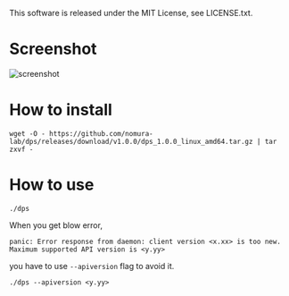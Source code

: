  This software is released under the MIT License, see LICENSE.txt.

# Screenshot
![screenshot](https://github.com/nomura-lab/dps/blob/images/screenshot.png)

# How to install

```
wget -O - https://github.com/nomura-lab/dps/releases/download/v1.0.0/dps_1.0.0_linux_amd64.tar.gz | tar zxvf -
```

# How to use

```
./dps
```

When you get blow error,

```
panic: Error response from daemon: client version <x.xx> is too new. Maximum supported API version is <y.yy>
```

you have to use `--apiversion` flag to avoid it.

```
./dps --apiversion <y.yy>
```



